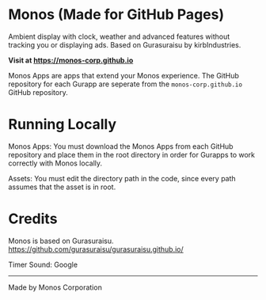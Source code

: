 # Monos (Made for GitHub Pages)
Ambient display with clock, weather and advanced features without tracking you or displaying ads. Based on Gurasuraisu by kirbIndustries.

**Visit at https://monos-corp.github.io**

Monos Apps are apps that extend your Monos experience. The GitHub repository for each Gurapp are seperate from the `monos-corp.github.io` GitHub repository.

# Running Locally
Monos Apps: You must download the Monos Apps from each GitHub repository and place them in the root directory in order for Gurapps to work correctly with Monos locally.

Assets: You must edit the directory path in the code, since every path assumes that the asset is in root.

# Credits
Monos is based on Gurasuraisu.
https://github.com/gurasuraisu/gurasuraisu.github.io/

Timer Sound: Google

---

Made by Monos Corporation
